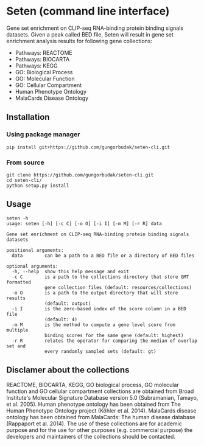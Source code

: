 # Seten (command line interface)

Gene set enrichment on CLIP-seq RNA-binding protein binding signals datasets. Given a peak called BED file, Seten will result in gene set enrichment analysis results for following gene collections:

* Pathways: REACTOME
* Pathways: BIOCARTA
* Pathways: KEGG
* GO: Biological Process
* GO: Molecular Function
* GO: Cellular Compartment
* Human Phenotype Ontology
* MalaCards Disease Ontology

## Installation

### Using package manager

    pip install git+https://github.com/gungorbudak/seten-cli.git

### From source

    git clone https://github.com/gungorbudak/seten-cli.git
    cd seten-cli/
    python setup.py install

## Usage

    seten -h
    usage: seten [-h] [-c C] [-o O] [-i I] [-m M] [-r R] data

    Gene set enrichment on CLIP-seq RNA-binding protein binding signals datasets

    positional arguments:
      data        can be a path to a BED file or a directory of BED files

    optional arguments:
      -h, --help  show this help message and exit
      -c C        is a path to the collections directory that store GMT formatted
                  gene collection files (default: resources/collections)
      -o O        is a path to the output directory that will store results
                  (default: output)
      -i I        is the zero-based index of the score column in a BED file
                  (default: 4)
      -m M        is the method to compute a gene level score from multiple
                  binding scores for the same gene (default: highest)
      -r R        relates the operator for comparing the median of overlap set and
                  every randomly sampled sets (default: gt)

## Disclamer about the collections

REACTOME, BIOCARTA, KEGG, GO biological process, GO molecular function and GO cellular compartment collections are obtained from Broad Institute's Molecular Signature Database version 5.0 (Subramanian, Tamayo, et al. 2005). Human phenotype ontology has been obtained from The Human Phenotype Ontology project  (Köhler et al. 2014). MalaCards disease ontology has been obtained from MalaCards: The human disease database (Rappaport et al. 2014). The use of these collections are for academic purpose and for the use for other purposes (e.g. commercial purpose) the developers and maintainers of the collections should be contacted.
